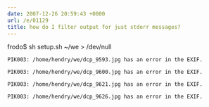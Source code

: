 ```yaml
---
date: 2007-12-26 20:59:43 +0000
url: /e/01129
title: how do I filter output for just stderr messages?
---
```


frodo$ sh setup.sh ~/we > /dev/null

	PIK003: /home/hendry/we/dcp_9593.jpg has an error in the EXIF.

	PIK003: /home/hendry/we/dcp_9600.jpg has an error in the EXIF.

	PIK003: /home/hendry/we/dcp_9621.jpg has an error in the EXIF.

	PIK003: /home/hendry/we/dcp_9626.jpg has an error in the EXIF.
